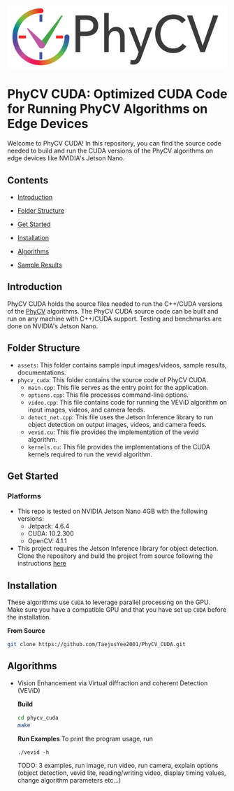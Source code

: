 <p align="center">
  <img src="assets/misc/phycv_logo.png">
</p>

# PhyCV CUDA: Optimized CUDA Code for Running PhyCV Algorithms on Edge Devices

Welcome to PhyCV CUDA! In this repository, you can find the source code needed to build and run the CUDA versions of the PhyCV algorithms on edge devices like NVIDIA's Jetson Nano. 

## Contents

* [Introduction](#introduction)

* [Folder Structure](#folder-structure)

* [Get Started](#get-started)

* [Installation](#installation)

* [Algorithms](#algorithms)

* [Sample Results](#sample-results)

## Introduction 

PhyCV CUDA holds the source files needed to run the C++/CUDA versions of the [PhyCV](https://github.com/JalaliLabUCLA/phycv/) algorithms. The PhyCV CUDA source code can be built and run on any machine with C++/CUDA support. Testing and benchmarks are done on NVIDIA's Jetson Nano. 

## Folder Structure

- `assets`: This folder contains sample input images/videos, sample results, documentations.
- `phycv_cuda`: This folder contains the source code of PhyCV CUDA.
  - `main.cpp`: This file serves as the entry point for the application.
  - `options.cpp`: This file processes command-line options.
  - `video.cpp`: This file contains code for running the VEViD algorithm on input images, videos, and camera feeds.
  - `detect_net.cpp`: This file uses the Jetson Inference library to run object detection on output images, videos, and camera feeds. 
  - `vevid.cu`: This file provides the implementation of the vevid algorithm.
  - `kernels.cu`: This file provides the implementations of the CUDA kernels required to run the vevid algorithm. 

## Get Started

### Platforms 
- This repo is tested on NVIDIA Jetson Nano 4GB with the following versions:
  - Jetpack: 4.6.4
  - CUDA: 10.2.300
  - OpenCV: 4.1.1
- This project requires the Jetson Inference library for object detection. Clone the repository and build the project from source following the instructions [here](https://github.com/dusty-nv/jetson-inference/blob/master/docs/building-repo-2.md)

## Installation

These algorithms use `CUDA` to leverage parallel processing on the GPU. Make sure you have a compatible GPU and that you have set up `CUDA` before the installation. 

**From Source**

```bash
git clone https://github.com/TaejusYee2001/PhyCV_CUDA.git
```
## Algorithms

* Vision Enhancement via Virtual diffraction and coherent Detection (VEViD)

  **Build**
  ```bash
  cd phycv_cuda
  make
  ```
  **Run Examples**
  To print the program usage, run
  ```
  ./vevid -h
  ```
  TODO: 3 examples, run image, run video, run camera, explain options (object detection, vevid lite, reading/writing video, display timing values, change algorithm parameters etc...)
